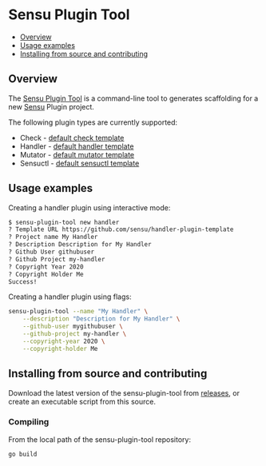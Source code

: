 # Sensu Plugin Tool

- [Overview](#overview)
- [Usage examples](#usage-examples)
- [Installing from source and
  contributing](#installation-from-source-and-contributing)

## Overview

The [Sensu Plugin Tool][0] is a command-line tool to generates scaffolding for a
new [Sensu][1] Plugin project.

The following plugin types are currently supported:

* Check - [default check template][2]
* Handler - [default handler template][3]
* Mutator - [default mutator template][4]
* Sensuctl - [default sensuctl template][5]

## Usage examples

Creating a handler plugin using interactive mode:

```sh
$ sensu-plugin-tool new handler
? Template URL https://github.com/sensu/handler-plugin-template
? Project name My Handler
? Description Description for My Handler
? Github User githubuser
? Github Project my-handler
? Copyright Year 2020
? Copyright Holder Me
Success!
```

Creating a handler plugin using flags:

```sh
sensu-plugin-tool --name "My Handler" \
    --description "Description for My Handler" \
    --github-user mygithubuser \
    --github-project my-handler \
    --copyright-year 2020 \
    --copyright-holder Me
```

## Installing from source and contributing

Download the latest version of the sensu-plugin-tool from [releases][6],
or create an executable script from this source.

### Compiling

From the local path of the sensu-plugin-tool repository:

``` sh
go build
```

[0]: https://github.com/sensu/sensu-plugin-tool
[1]: https://sensu.io
[2]: https://github.com/sensu/check-plugin-template
[3]: https://github.com/sensu/handler-plugin-template
[4]: https://github.com/sensu/mutator-plugin-template
[5]: https://github.com/sensu/sensuctl-plugin-template
[6]: https://github.com/sensu/sensu-plugin-tool/releases
